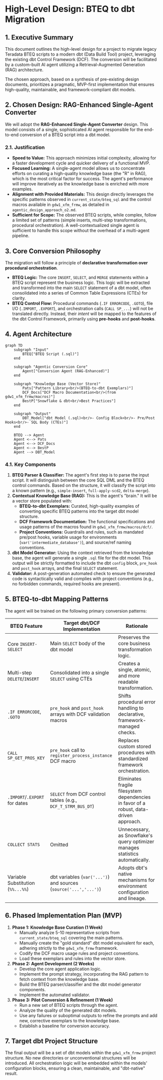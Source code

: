 # High-Level Design: BTEQ to dbt Migration

## 1. Executive Summary

This document outlines the high-level design for a project to migrate legacy Teradata BTEQ scripts to a modern dbt (Data Build Tool) project, leveraging the existing dbt Control Framework (DCF). The conversion will be facilitated by a custom-built AI agent utilizing a Retrieval-Augmented Generation (RAG) architecture.

The chosen approach, based on a synthesis of pre-existing design documents, prioritizes a pragmatic, MVP-first implementation that ensures high-quality, maintainable, and framework-compliant dbt models.

## 2. Chosen Design: RAG-Enhanced Single-Agent Converter

We will adopt the **RAG-Enhanced Single-Agent Converter** design. This model consists of a single, sophisticated AI agent responsible for the end-to-end conversion of a BTEQ script into a dbt model.

### 2.1. Justification

- **Speed to Value:** This approach minimizes initial complexity, allowing for a faster development cycle and quicker delivery of a functional MVP.
- **Focused Learning:** A single-agent model allows us to concentrate efforts on curating a high-quality knowledge base (the "R" in RAG), which is the most critical factor for success. The agent's performance will improve iteratively as the knowledge base is enriched with more examples.
- **Alignment with Provided Materials:** This design directly leverages the specific patterns observed in `current_state/bteq_sql` and the control macros available in `gdw1_xfm_frmw`, as detailed in `agentic_design_approach_o2.md`.
- **Sufficient for Scope:** The observed BTEQ scripts, while complex, follow a limited set of patterns (simple inserts, multi-step transformations, procedural orchestration). A well-contextualized single agent is sufficient to handle this scope without the overhead of a multi-agent pipeline.

## 3. Core Conversion Philosophy

The migration will follow a principle of **declarative transformation over procedural orchestration**.

- **BTEQ Logic:** The core `INSERT`, `SELECT`, and `MERGE` statements within a BTEQ script represent the business logic. This logic will be extracted and transformed into the main `SELECT` statement of a dbt model, often consolidated into a series of Common Table Expressions (CTEs) for clarity.
- **BTEQ Control Flow:** Procedural commands (`.IF ERRORCODE`, `.GOTO`), file I/O (`.IMPORT`, `.EXPORT`), and orchestration calls (`CALL SP_...`) will not be translated directly. Instead, their *intent* will be mapped to the features of the dbt Control Framework, primarily using **pre-hooks** and **post-hooks**.

## 4. Agent Architecture

```mermaid
graph TD
    subgraph "Input"
        BTEQ["BTEQ Script (.sql)"]
    end

    subgraph "Agentic Conversion Core"
        Agent["Conversion Agent (RAG-Enhanced)"]
    end

    subgraph "Knowledge Base (Vector Store)"
        Pats["Pattern Library<br/>(BTEQ-to-dbt Exemplars)"]
        DCF_Docs["DCF Macro Documentation<br/>(from gdw1_xfm_frmw/macros)"]
        BestP["Snowflake & dbt<br/>Best Practices"]
    end

    subgraph "Output"
        DBT_Model["dbt Model (.sql)<br/>- Config Block<br/>- Pre/Post Hooks<br/>- SQL Body (CTEs)"]
    end

    BTEQ --> Agent
    Agent <--> Pats
    Agent <--> DCF_Docs
    Agent <--> BestP
    Agent --> DBT_Model
```

### 4.1. Key Components

1.  **BTEQ Parser & Classifier:** The agent's first step is to parse the input script. It will distinguish between the core SQL DML and the BTEQ control commands. Based on the structure, it will classify the script into a known pattern (e.g., `simple-insert`, `full-apply-scd2`, `delta-merge`).
2.  **Contextual Knowledge Base (RAG):** This is the agent's "brain." It will be a vector store populated with:
    -   **BTEQ-to-dbt Exemplars:** Curated, high-quality examples of converting specific BTEQ patterns into the target dbt model structure.
    -   **DCF Framework Documentation:** The functional specifications and usage patterns of the macros found in `gdw1_xfm_frmw/macros/dcf/`.
    -   **Project Conventions:** Guardrails and rules, such as mandated pre/post hooks, variable usage for environments (`var('intermediate_database')`), and source/ref naming conventions.
3.  **dbt Model Generator:** Using the context retrieved from the knowledge base, the agent will generate a single `.sql` file for the dbt model. This output will be strictly formatted to include the dbt `config` block, `pre_hook` and `post_hook` arrays, and the final `SELECT` statement.
4.  **Validator:** A post-generation automated check to ensure the generated code is syntactically valid and complies with project conventions (e.g., no forbidden commands, required hooks are present).

## 5. BTEQ-to-dbt Mapping Patterns

The agent will be trained on the following primary conversion patterns:

| BTEQ Feature                  | Target dbt/DCF Implementation                                  | Rationale                                                                        |
| ----------------------------- | -------------------------------------------------------------- | -------------------------------------------------------------------------------- |
| Core `INSERT-SELECT`          | Main `SELECT` body of the dbt model                            | Preserves the core business transformation logic.                                |
| Multi-step `DELETE`/`INSERT`  | Consolidated into a single `SELECT` using CTEs                 | Creates a single, atomic, and more readable transformation.                      |
| `.IF ERRORCODE`, `.GOTO`      | `pre_hook` and `post_hook` arrays with DCF validation macros     | Shifts procedural error handling to declarative, framework-managed checks.       |
| `CALL SP_GET_PROS_KEY`        | `pre_hook` call to `register_process_instance` DCF macro       | Replaces custom stored procedures with standardized framework orchestration.     |
| `.IMPORT`/`.EXPORT` for dates | `SELECT` from DCF control tables (e.g., `DCF_T_STRM_BUS_DT`)    | Eliminates fragile filesystem dependencies in favor of a robust, data-driven approach. |
| `COLLECT STATS`               | Omitted                                                        | Unnecessary, as Snowflake's query optimizer manages statistics automatically.    |
| Variable Substitution (`%%...%%`) | dbt variables (`var('...')`) and sources (`source('...','...')`) | Adopts dbt's native mechanisms for environment configuration and lineage.       |

## 6. Phased Implementation Plan (MVP)

1.  **Phase 1: Knowledge Base Curation (1 Week)**
    -   Manually analyze 5-10 representative scripts from `current_state/bteq_sql` covering the main patterns.
    -   Manually create the "gold standard" dbt model equivalent for each, adhering strictly to the `gdw1_xfm_frmw` framework.
    -   Codify the DCF macro usage rules and project conventions.
    -   Load these exemplars and rules into the vector store.
2.  **Phase 2: Agent Development (2 Weeks)**
    -   Develop the core agent application logic.
    -   Implement the prompt strategy, incorporating the RAG pattern to fetch context from the knowledge base.
    -   Build the BTEQ parser/classifier and the dbt model generator components.
    -   Implement the automated validator.
3.  **Phase 3: Pilot Conversion & Refinement (1 Week)**
    -   Run a new set of BTEQ scripts through the agent.
    -   Analyze the quality of the generated dbt models.
    -   Use any failures or suboptimal outputs to refine the prompts and add new, corrective exemplars to the knowledge base.
    -   Establish a baseline for conversion accuracy.

## 7. Target dbt Project Structure

The final output will be a set of dbt models within the `gdw1_xfm_frmw` project structure. No new directories or unconventional structures will be introduced. All orchestration logic will be embedded within the models' configuration blocks, ensuring a clean, maintainable, and "dbt-native" result.
